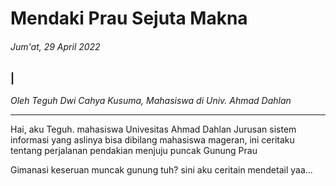 # Mendaki Prau Sejuta Makna
###### Jum'at, 29 April 2022
### |
_Oleh Teguh Dwi Cahya Kusuma, Mahasiswa di Univ. Ahmad Dahlan_

---

Hai, aku Teguh. mahasiswa Univesitas Ahmad Dahlan Jurusan sistem informasi yang aslinya bisa dibilang mahasiswa mageran, ini ceritaku tentang perjalanan pendakian menjuju puncak Gunung Prau

Gimanasi keseruan muncak gunung tuh? sini aku ceritain mendetail yaa...
